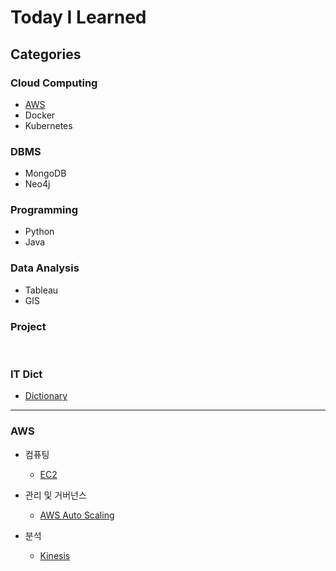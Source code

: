 # Today I Learned

## Categories
### Cloud Computing
- [AWS](https://github.com/seonae-j/TIL/blob/main/README.md#aws)
- Docker
- Kubernetes

### DBMS
- MongoDB
- Neo4j

### Programming
- Python
- Java

### Data Analysis
- Tableau
- GIS

### Project
<br>

### IT Dict
- [Dictionary](https://github.com/seonae-j/TIL/blob/main/Dictionary/IT.md)

---

### AWS
- 컴퓨팅
  - [EC2](https://github.com/seonae-j/TIL/blob/main/AWS/EC2.md)

- 관리 및 거버넌스
  - [AWS Auto Scaling](https://github.com/seonae-j/TIL/blob/main/AWS/AWS%20Auto%20Scaling.md)

- 분석
  - [Kinesis](https://github.com/seonae-j/TIL/blob/main/AWS/Kinesis.md)

